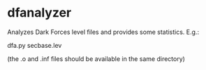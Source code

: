 # dfanalyzer

Analyzes Dark Forces level files and provides some statistics. E.g.:

dfa.py secbase.lev

(the .o and .inf files should be available in the same directory)
